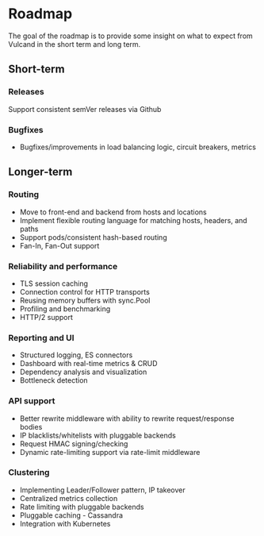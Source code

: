 # Roadmap

The goal of the roadmap is to provide some insight on what to expect from Vulcand in the short term
and long term.

## Short-term

### Releases

Support consistent semVer releases via Github

### Bugfixes

* Bugfixes/improvements in load balancing logic, circuit breakers, metrics

## Longer-term

### Routing

* Move to front-end and backend from hosts and locations
* Implement flexible routing language for matching hosts, headers, and paths
* Support pods/consistent hash-based routing
* Fan-In, Fan-Out support

### Reliability and performance

* TLS session caching
* Connection control for HTTP transports
* Reusing memory buffers with sync.Pool
* Profiling and benchmarking
* HTTP/2 support

### Reporting and UI

* Structured logging, ES connectors
* Dashboard with real-time metrics & CRUD
* Dependency analysis and visualization
* Bottleneck detection

### API support

* Better rewrite middleware with ability to rewrite request/response bodies
* IP blacklists/whitelists with pluggable backends
* Request HMAC signing/checking
* Dynamic rate-limiting support via rate-limit middleware


### Clustering

* Implementing Leader/Follower pattern, IP takeover
* Centralized metrics collection
* Rate limiting with pluggable backends
* Pluggable caching - Cassandra
* Integration with Kubernetes


